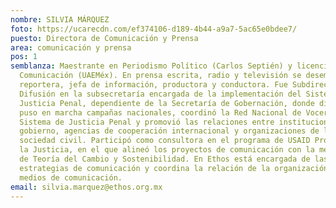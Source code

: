 ```yaml
---
nombre: SILVIA MÁRQUEZ
foto: https://ucarecdn.com/ef374106-d189-4b44-a9a7-5ac65e0bdee7/
puesto: Directora de Comunicación y Prensa
area: comunicación y prensa
pos: 1
semblanza: Maestrante en Periodismo Político (Carlos Septién) y licenciada en
  Comunicación (UAEMéx). En prensa escrita, radio y televisión se desempeñó como
  reportera, jefa de información, productora y conductora. Fue Subdirectora de
  Difusión en la subsecretaría encargada de la implementación del Sistema de
  Justicia Penal, dependiente de la Secretaría de Gobernación, donde diseñó y
  puso en marcha campañas nacionales, coordinó la Red Nacional de Voceros del
  Sistema de Justicia Penal y promovió las relaciones entre instituciones de
  gobierno, agencias de cooperación internacional y organizaciones de la
  sociedad civil. Participó como consultora en el programa de USAID Promoviendo
  la Justicia, en el que alineó los proyectos de comunicación con la metodología
  de Teoría del Cambio y Sostenibilidad. En Ethos está encargada de las
  estrategias de comunicación y coordina la relación de la organización con los
  medios de comunicación.
email: silvia.marquez@ethos.org.mx
---
```

